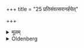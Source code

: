 +++
title = "25 प्रतिसंवत्सरानर्हयेत्"

+++

<details><summary>मूलम्</summary>

प्रतिसंवत्सरानर्हयेत् २५
</details>

<details><summary>Oldenberg</summary>

22. He should honour them (with the Arghya reception) once a year;
</details>
